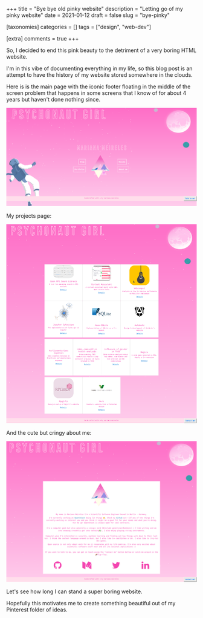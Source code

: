 +++
title = "Bye bye old pinky website"
description = "Letting go of my pinky website"
date = 2021-01-12
draft = false
slug = "bye-pinky"

[taxonomies]
categories = []
tags = ["design", "web-dev"]

[extra]
comments = true
+++

So, I decided to end this pink beauty to the detriment of a very boring HTML website.

I'm in this vibe of documenting everything in my life, so this blog post is an attempt to have the history of my website stored somewhere in the clouds.

Here is is the main page with the iconic footer floating in the middle of the screen problem that happens in some screens that I know of for about 4 years but haven't done nothing since.

![main](main-original.png)

My projects page:

![projects](projects-original.png)

And the cute but cringy about me:

![about](about-original.png)

Let's see how long I can stand a super boring website.

Hopefully this motivates me to create something beautiful out of my Pinterest folder of ideas.
